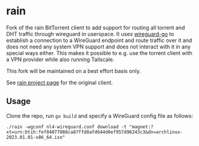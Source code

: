 # rain

Fork of the rain BitTorrent client to add support for routing all torrent and DHT traffic through wireguard in userspace.
It uses [wireguard-go](https://github.com/WireGuard/wireguard-go) to establish a connection to a WireGuard endpoint and route traffic over it and does not need any system VPN support and does not interact with it in any special ways either. This makes it possible to e.g. use the torrent client with a VPN provider while also running Tailscale.

This fork will be maintained on a best effort basis only.

See [rain project page](https://github.com/cenkalti/rain) for the original client.

## Usage

Clone the repo, run `go build` and specify a WireGuard config file as follows:

`./rain -wgconf nl4-wireguard.conf download -t "magnet:?xt=urn:btih:fef84077088ca87ffd8afd644d0ef957d96243c3&dn=archlinux-2023.01.01-x86_64.iso"`
